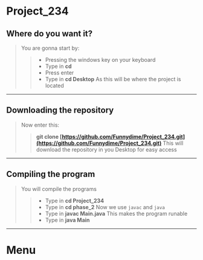 # Project_234

## Where do you want it?

> You are gonna start by:
>> - Pressing the windows key on your keyboard
>> - Type in **cd**
>> - Press enter
>> - Type in **cd Desktop**
>>   As this will be where the project is located

-----------------------------------------------------------------------------------------------------

## Downloading the repository

> Now enter this:
>> **git clone [https://github.com/Funnydime/Project_234.git](https://github.com/Funnydime/Project_234.git)**
>> 	This will download the repository in you Desktop for easy access

-----------------------------------------------------------------------------------------------------

## Compiling the program

> You will compile the programs
>> - Type in **cd Project_234**
>> - Type in **cd phase_2**
> Now we use `javac` and `java`
>> - Type in **javac Main.java**
>>   This makes the program runable
>> - Type in **java Main**

-----------------------------------------------------------------------------------------------------

# Menu

## 
